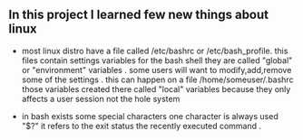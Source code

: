 ## In this project I learned few new things about linux

* most linux distro have a file called /etc/bashrc or /etc/bash_profile. this files contain settings variables for the bash shell
they are called "global" or "environment" variables . some users will want to modify,add,remove some of the settings . this can 
happen on a file /home/someuser/.bashrc those variables created there called "local" variables because they only affects a user
session not the hole system 

* in bash exists some special characters one character is always used "$?" it refers to the exit status the recently executed 
command . 
